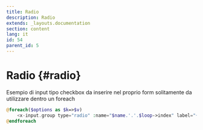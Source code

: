 ```yaml
---
title: Radio
description: Radio
extends: _layouts.documentation
section: content
lang: it
id: 54
parent_id: 5
---
```


# Radio {#radio}

Esempio di input tipo checkbox da inserire nel proprio form
solitamente da utilizzare dentro un foreach 

```php
@foreach($options as $k=>$v)
    <x-input.group type="radio" :name="$name.'.'.$loop->index" label="{{ $v }}" value="{{ $k }}"/>
@endforeach
```
